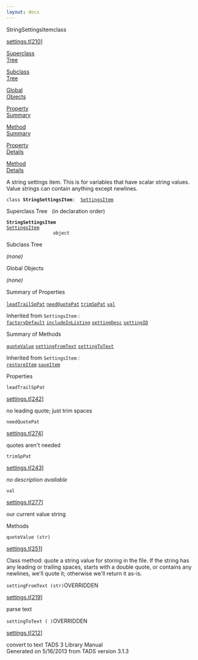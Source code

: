 ```yaml
---
layout: docs
---
```

<span class="title">StringSettingsItem</span><span class="type">class</span>

[settings.t](../file/settings.t.html)\[[210](../source/settings.t.html#210)\]

[Superclass  
Tree](#_SuperClassTree_)

[Subclass  
Tree](#_SubClassTree_)

[Global  
Objects](#_ObjectSummary_)

[Property  
Summary](#_PropSummary_)

[Method  
Summary](#_MethodSummary_)

[Property  
Details](#_Properties_)

[Method  
Details](#_Methods_)



A string settings item. This is for variables that have scalar string
values. Value strings can contain anything except newlines.

`class `**`StringSettingsItem`**` :   `[`SettingsItem`](../object/SettingsItem.html)



<span id="_SuperClassTree_"></span>



<span class="hdln">Superclass Tree</span>   (in declaration order)



**`StringSettingsItem`**  
[`SettingsItem`](../object/SettingsItem.html)  
`                 object`  
<span id="_SubClassTree_"></span>



<span class="hdln">Subclass Tree</span>  



*(none)* <span id="_ObjectSummary_"></span>



<span class="hdln">Global Objects</span>  



*(none)* <span id="_PropSummary_"></span>



<span class="hdln">Summary of Properties</span>  



[`leadTrailSpPat`](#leadTrailSpPat) [`needQuotePat`](#needQuotePat) [`trimSpPat`](#trimSpPat) [`val`](#val)

Inherited from `SettingsItem` :  
[`factoryDefault`](../object/SettingsItem.html#factoryDefault) [`includeInListing`](../object/SettingsItem.html#includeInListing) [`settingDesc`](../object/SettingsItem.html#settingDesc) [`settingID`](../object/SettingsItem.html#settingID)

<span id="_MethodSummary_"></span>



<span class="hdln">Summary of Methods</span>  



[`quoteValue`](#quoteValue) [`settingFromText`](#settingFromText) [`settingToText`](#settingToText)

Inherited from `SettingsItem` :  
[`restoreItem`](../object/SettingsItem.html#restoreItem) [`saveItem`](../object/SettingsItem.html#saveItem)

<span id="_Properties_"></span>



<span class="hdln">Properties</span>  



<span id="leadTrailSpPat"></span>

`leadTrailSpPat`

[settings.t](../file/settings.t.html)\[[242](../source/settings.t.html#242)\]



no leading quote; just trim spaces



<span id="needQuotePat"></span>

`needQuotePat`

[settings.t](../file/settings.t.html)\[[274](../source/settings.t.html#274)\]



quotes aren't needed



<span id="trimSpPat"></span>

`trimSpPat`

[settings.t](../file/settings.t.html)\[[243](../source/settings.t.html#243)\]



*no description available*



<span id="val"></span>

`val`

[settings.t](../file/settings.t.html)\[[277](../source/settings.t.html#277)\]



our current value string



<span id="_Methods_"></span>



<span class="hdln">Methods</span>  



<span id="quoteValue"></span>

`quoteValue (str)`

[settings.t](../file/settings.t.html)\[[251](../source/settings.t.html#251)\]



Class method: quote a string value for storing in the file. If the
string has any leading or trailing spaces, starts with a double quote,
or contains any newlines, we'll quote it; otherwise we'll return it
as-is.



<span id="settingFromText"></span>

`settingFromText (str)`<span class="rem">OVERRIDDEN</span>

[settings.t](../file/settings.t.html)\[[219](../source/settings.t.html#219)\]



parse text



<span id="settingToText"></span>

`settingToText ( )`<span class="rem">OVERRIDDEN</span>

[settings.t](../file/settings.t.html)\[[212](../source/settings.t.html#212)\]



convert to text
TADS 3 Library Manual  
Generated on 5/16/2013 from TADS version 3.1.3


